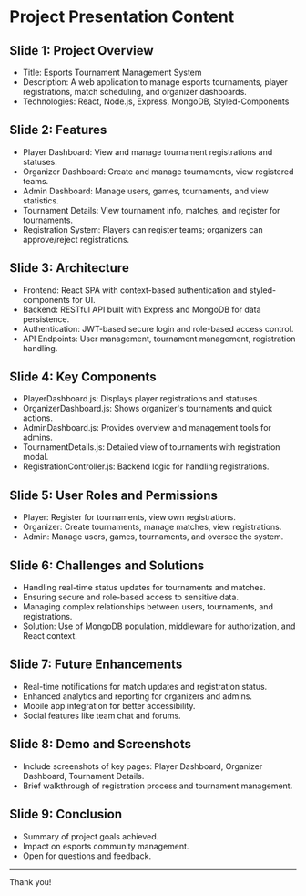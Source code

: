 # Project Presentation Content

## Slide 1: Project Overview
- Title: Esports Tournament Management System
- Description: A web application to manage esports tournaments, player registrations, match scheduling, and organizer dashboards.
- Technologies: React, Node.js, Express, MongoDB, Styled-Components

## Slide 2: Features
- Player Dashboard: View and manage tournament registrations and statuses.
- Organizer Dashboard: Create and manage tournaments, view registered teams.
- Admin Dashboard: Manage users, games, tournaments, and view statistics.
- Tournament Details: View tournament info, matches, and register for tournaments.
- Registration System: Players can register teams; organizers can approve/reject registrations.

## Slide 3: Architecture
- Frontend: React SPA with context-based authentication and styled-components for UI.
- Backend: RESTful API built with Express and MongoDB for data persistence.
- Authentication: JWT-based secure login and role-based access control.
- API Endpoints: User management, tournament management, registration handling.

## Slide 4: Key Components
- PlayerDashboard.js: Displays player registrations and statuses.
- OrganizerDashboard.js: Shows organizer's tournaments and quick actions.
- AdminDashboard.js: Provides overview and management tools for admins.
- TournamentDetails.js: Detailed view of tournaments with registration modal.
- RegistrationController.js: Backend logic for handling registrations.

## Slide 5: User Roles and Permissions
- Player: Register for tournaments, view own registrations.
- Organizer: Create tournaments, manage matches, view registrations.
- Admin: Manage users, games, tournaments, and oversee the system.

## Slide 6: Challenges and Solutions
- Handling real-time status updates for tournaments and matches.
- Ensuring secure and role-based access to sensitive data.
- Managing complex relationships between users, tournaments, and registrations.
- Solution: Use of MongoDB population, middleware for authorization, and React context.

## Slide 7: Future Enhancements
- Real-time notifications for match updates and registration status.
- Enhanced analytics and reporting for organizers and admins.
- Mobile app integration for better accessibility.
- Social features like team chat and forums.

## Slide 8: Demo and Screenshots
- Include screenshots of key pages: Player Dashboard, Organizer Dashboard, Tournament Details.
- Brief walkthrough of registration process and tournament management.

## Slide 9: Conclusion
- Summary of project goals achieved.
- Impact on esports community management.
- Open for questions and feedback.

---

Thank you!
